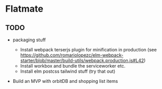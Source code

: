# Flatmate

## TODO

* packaging stuff
  * Install webpack terserjs plugin for minification in production (see https://github.com/romariolopezc/elm-webpack-starter/blob/master/build-utils/webpack.production.js#L42)
  * Install workbox and bundle the serviceworker etc.
  * Install elm postcss tailwind stuff (try that out)

* Build an MVP with orbitDB and shopping list items

